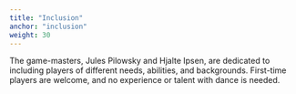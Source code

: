 ```yaml
---
title: "Inclusion"
anchor: "inclusion"
weight: 30
---
```


The game-masters, Jules Pilowsky and Hjalte Ipsen, are dedicated to including players of different needs, abilities, and backgrounds. First-time players are welcome, and no experience or talent with dance is needed.
